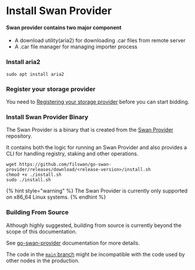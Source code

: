 # Install Swan Provider

#### Swan provider contains two major component

* A download utility(aria2)  for downloading .car files from remote server
* A .car file manager for managing importer process

### **Install aria2**

```
sudo apt install aria2
```

### Register your storage provider

You need to [Registering your storage provider](../../filswan-platform/core-modules/my-profile/swan-storage-provider/registering-your-storage-provider.md) before you can start bidding.

### Install Swan Provider Binary

The Swan Provider is a binary that is created from the [Swan Provider](https://github.com/filswan/go-swan-provider) repository.

It contains both the logic for running an Swan Provider and also provides a CLI for handling registry, staking and other operations.

```
wget https://github.com/filswan/go-swan-provider/releases/download/<release-version>/install.sh
chmod +x ./install.sh
sudo ./install.sh
```

{% hint style="warning" %}
The Swan Provider is currently only supported on x86\_64 Linux systems.
{% endhint %}

### Building From Source <a href="building-from-source" id="building-from-source"></a>

Although highly suggested, building from source is currently beyond the scope of this documentation.

See [go-swan-provider](https://github.com/filswan/go-swan-provider) documentation for more details.

The code in the [`main` branch](https://github.com/filswan/go-swan-provider/tree/main) might be incompatible with the code used by other nodes in the production.
